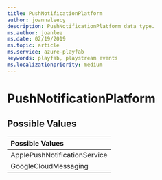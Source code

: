 ```yaml
---
title: PushNotificationPlatform
author: joannaleecy
description: PushNotificationPlatform data type.
ms.author: joanlee
ms.date: 02/19/2019
ms.topic: article
ms.service: azure-playfab
keywords: playfab, playstream events
ms.localizationpriority: medium
---
```


# PushNotificationPlatform

## Possible Values

|Possible Values|
| :--------------------|
|ApplePushNotificationService|
|GoogleCloudMessaging|

